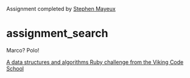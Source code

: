 Assignment completed by [Stephen Mayeux](http://stephenmayeux.com)

# assignment_search
Marco?  Polo!

[A data structures and algorithms Ruby challenge from the Viking Code School](http://www.vikingcodeschool.com)
